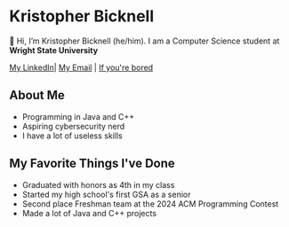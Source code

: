 # Kristopher Bicknell

👋 Hi, I’m Kristopher Bicknell (he/him). I am a Computer Science student at **Wright State University**

[My LinkedIn](www.linkedin.com/in/kristopher-bicknell-094b8b338)| [My Email](mailto:bicknell.12@wright.edu) | [If you're bored](https://www.coolmathgames.com/)

## About Me

- Programming in Java and C++
- Aspiring cybersecurity nerd
- I have a lot of useless skills

## My Favorite Things I've Done

- Graduated with honors as 4th in my class
- Started my high school's first GSA as a senior
- Second place Freshman team at the 2024 ACM Programming Contest
- Made a lot of Java and C++ projects
